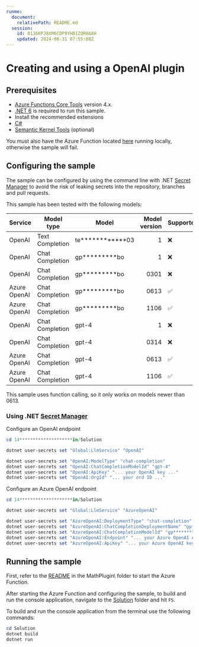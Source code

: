 ```yaml
---
runme:
  document:
    relativePath: README.md
  session:
    id: 01J6KPJ8XM6CDP9YHD1ZQR868H
    updated: 2024-08-31 07:55:08Z
---
```


# Creating and using a OpenAI plugin

## Prerequisites

- [Azure Functions Core Tools](ht***********************************************ls) version 4.x.
- [.NET 6](ht********************************************.0) is required to run this sample.
- Install the recommended extensions
- [C#](ht*********************************************************************rp)
- [Semantic Kernel Tools](ht**********************************************************************************el) (optional)

You must also have the Azure Function located [here](./MathPlugin/) running locally, otherwise the sample will fail.

## Configuring the sample

The sample can be configured by using the command line with .NET [Secret Manager](ht**************************************************************ts) to avoid the risk of leaking secrets into the repository, branches and pull requests.

This sample has been tested with the following models:

| Service      | Model type      | Model            | Model version | Supported |
| ------------ | --------------- | ---------------- | ------------: | --------- |
| OpenAI       | Text Completion | te************03 |             1 | ❌        |
| OpenAI       | Chat Completion | gp*********bo    |             1 | ❌        |
| OpenAI       | Chat Completion | gp*********bo    |          0301 | ❌        |
| Azure OpenAI | Chat Completion | gp*********bo    |          0613 | ✅        |
| Azure OpenAI | Chat Completion | gp*********bo    |          1106 | ✅        |
| OpenAI       | Chat Completion | gpt-4            |             1 | ❌        |
| OpenAI       | Chat Completion | gpt-4            |          0314 | ❌        |
| Azure OpenAI | Chat Completion | gpt-4            |          0613 | ✅        |
| Azure OpenAI | Chat Completion | gpt-4            |          1106 | ✅        |

This sample uses function calling, so it only works on models newer than 0613.

### Using .NET [Secret Manager](ht**************************************************************ts)

Configure an OpenAI endpoint

```powershell {"id":"01J6KPWER9SP48PCB1B2SQQ1VT"}
cd 14********************in/Solution

dotnet user-secrets set "Global:LlmService" "OpenAI"

dotnet user-secrets set "OpenAI:ModelType" "chat-completion"
dotnet user-secrets set "OpenAI:ChatCompletionModelId" "gpt-4"
dotnet user-secrets set "OpenAI:ApiKey" "... your OpenAI key ..."
dotnet user-secrets set "OpenAI:OrgId" "... your ord ID ..."
```

Configure an Azure OpenAI endpoint

```powershell {"id":"01J6KPWERAMHRN5C9NEP175PZX"}
cd 14********************in/Solution

dotnet user-secrets set "Global:LlmService" "AzureOpenAI"

dotnet user-secrets set "AzureOpenAI:DeploymentType" "chat-completion"
dotnet user-secrets set "AzureOpenAI:ChatCompletionDeploymentName" "gp********bo"
dotnet user-secrets set "AzureOpenAI:ChatCompletionModelId" "gp**************13"
dotnet user-secrets set "AzureOpenAI:Endpoint" "... your Azure OpenAI endpoint ..."
dotnet user-secrets set "AzureOpenAI:ApiKey" "... your Azure OpenAI key ..."
```

## Running the sample

First, refer to the [README](./MathPlugin/README.md) in the MathPlugin\ folder
to start the Azure Function.

After starting the Azure Function and configuring the sample,
to build and run the console application, navigate to the [Solution](./Solution/) folder and hit `F5`.

To build and run the console application from the terminal use the following commands:

```powershell {"id":"01J6KPWERAMHRN5C9NET01NSTY"}
cd Solution
dotnet build
dotnet run
```
